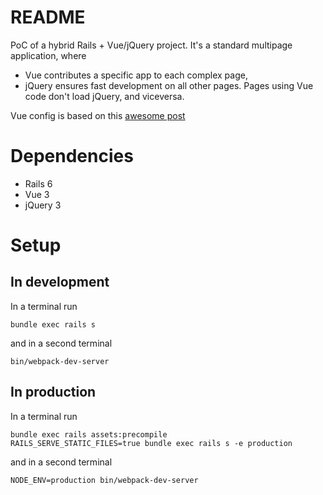 # README

PoC of a hybrid Rails + Vue/jQuery project.
It's a standard multipage application, where
 - Vue contributes a specific app to each complex page,
 - jQuery ensures fast development on all other pages.
 Pages using Vue code don't load jQuery, and viceversa.

Vue config is based on this [awesome post](https://dev.to/vannsl/vue3-on-rails-l9d)

# Dependencies
- Rails 6
- Vue 3
- jQuery 3

# Setup

## In development
In a terminal run
```
bundle exec rails s
```
and in a second terminal
```
bin/webpack-dev-server
```
## In production
In a terminal run
```
bundle exec rails assets:precompile
RAILS_SERVE_STATIC_FILES=true bundle exec rails s -e production
```
and in a second terminal
```
NODE_ENV=production bin/webpack-dev-server
```

